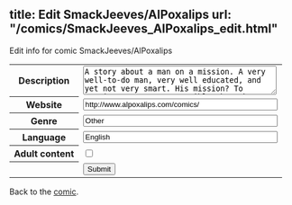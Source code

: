 title: Edit SmackJeeves/AlPoxalips
url: "/comics/SmackJeeves_AlPoxalips_edit.html"
---
Edit info for comic SmackJeeves/AlPoxalips

<form name="comic" action="http://gaepostmail.appspot.com/comic/" method="post">
<table class="comicinfo">
<tr>
<th>Description</th><td><textarea name="description" cols="40" rows="3">A story about a man on a mission. A very well-to-do man, very well educated, and yet not very smart. His mission? To convince as many as possible that the globe is facing many man-caused catastrophes that can only be solved by everyone but Al cutting back on their life style. Dedicated to preserving the planet and his lifestyle, but with as little discomfort to himself as possible.</textarea></td>
</tr>
<tr>
<th>Website</th><td><input type="text" name="url" value="http://www.alpoxalips.com/comics/" size="40"/></td>
</tr>
<tr>
<th>Genre</th><td><input type="text" name="genre" value="Other" size="40"/></td>
</tr>
<tr>
<th>Language</th><td><input type="text" name="language" value="English" size="40"/></td>
</tr>
<tr>
<th>Adult content</th><td><input type="checkbox" name="adult" value="adult" /></td>
</tr>
<tr>
<th></th><td>
<input type="hidden" name="comic" value="SmackJeeves_AlPoxalips" />
<input type="submit" name="submit" value="Submit" />
</td>
</tr>
</table>
</form>

Back to the [comic](SmackJeeves_AlPoxalips.html).

